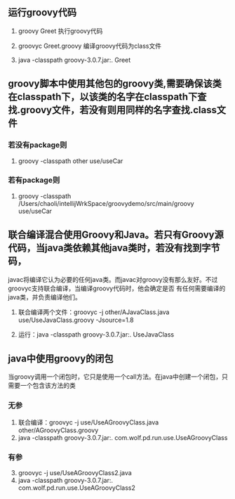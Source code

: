 ## 运行groovy代码

1. groovy Greet 执行groovy代码

2. groovyc Greet.groovy 编译groovy代码为class文件

3. java -classpath groovy-3.0.7.jar:. Greet

## groovy脚本中使用其他包的groovy类,需要确保该类在classpath下，以该类的名字在classpath下查找.groovy文件，若没有则用同样的名字查找.class文件

### 若没有package则

1. groovy -classpath other use/useCar

### 若有package则

1. groovy -classpath /Users/chaoli/intellijWrkSpace/groovydemo/src/main/groovy use/useCar

## 联合编译混合使用Groovy和Java。若只有Groovy源代码，当java类依赖其他java类时，若没有找到字节码，

javac将编译它认为必要的任何java类。而javac对groovy没有那么友好。不过groovyc支持联合编译，当编译groovy代码时，他会确定是否 有任何需要编译的java类，并负责编译他们。

1. 联合编译两个文件：groovyc -j other/AJavaClass.java use/UseJavaClass.groovy -Jsource=1.8

2. 运行：java -classpath groovy-3.0.7.jar:. UseJavaClass

## java中使用groovy的闭包

当groovy调用一个闭包时，它只是使用一个call方法。在java中创建一个闭包，只需要一个包含该方法的类

### 无参

1. 联合编译：groovyc -j use/UseAGroovyClass.java other/AGroovyClass.groovy
2. java -classpath groovy-3.0.7.jar:. com.wolf.pd.run.use.UseAGroovyClass

### 有参

3. groovyc -j use/UseAGroovyClass2.java
4. java -classpath groovy-3.0.7.jar:. com.wolf.pd.run.use.UseAGroovyClass2


